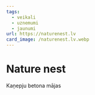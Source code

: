 ```yaml
---
tags:
  - veikali
  - uznemumi
  - jaunumi
url: https://naturenest.lv
card_image: /naturenest.lv.webp
---
```


# Nature nest

Kaņepju betona mājas

